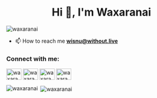 <h1 align="center">Hi 👋, I'm Waxaranai</h1>
<p align="left"> <img src="https://komarev.com/ghpvc/?username=waxaranai&label=Profile%20views&color=0e75b6&style=flat" alt="waxaranai" /> </p>

- 📫 How to reach me **wisnu@without.live**

<h3 align="left">Connect with me:</h3>
<p align="left">
<a href="https://twitter.com/waxaranai" target="blank"><img align="center" src="https://raw.githubusercontent.com/rahuldkjain/github-profile-readme-generator/master/src/images/icons/Social/twitter.svg" alt="waxaranai" height="30" width="40" /></a>
<a href="https://fb.com/waxaranai" target="blank"><img align="center" src="https://raw.githubusercontent.com/rahuldkjain/github-profile-readme-generator/master/src/images/icons/Social/facebook.svg" alt="waxaranai" height="30" width="40" /></a>
<a href="https://instagram.com/waxaranai" target="blank"><img align="center" src="https://raw.githubusercontent.com/rahuldkjain/github-profile-readme-generator/master/src/images/icons/Social/instagram.svg" alt="waxaranai" height="30" width="40" /></a>
<a href="https://www.youtube.com/c/waxaranai" target="blank"><img align="center" src="https://raw.githubusercontent.com/rahuldkjain/github-profile-readme-generator/master/src/images/icons/Social/youtube.svg" alt="waxaranai" height="30" width="40" /></a>
</p>

<p><img align="left" src="https://github-readme-stats.vercel.app/api/top-langs?username=waxaranai&show_icons=true&locale=en&layout=compact" alt="waxaranai" /></p>

<p>&nbsp;<img align="center" src="https://github-readme-stats.vercel.app/api?username=waxaranai&show_icons=true&locale=en" alt="waxaranai" /></p>
